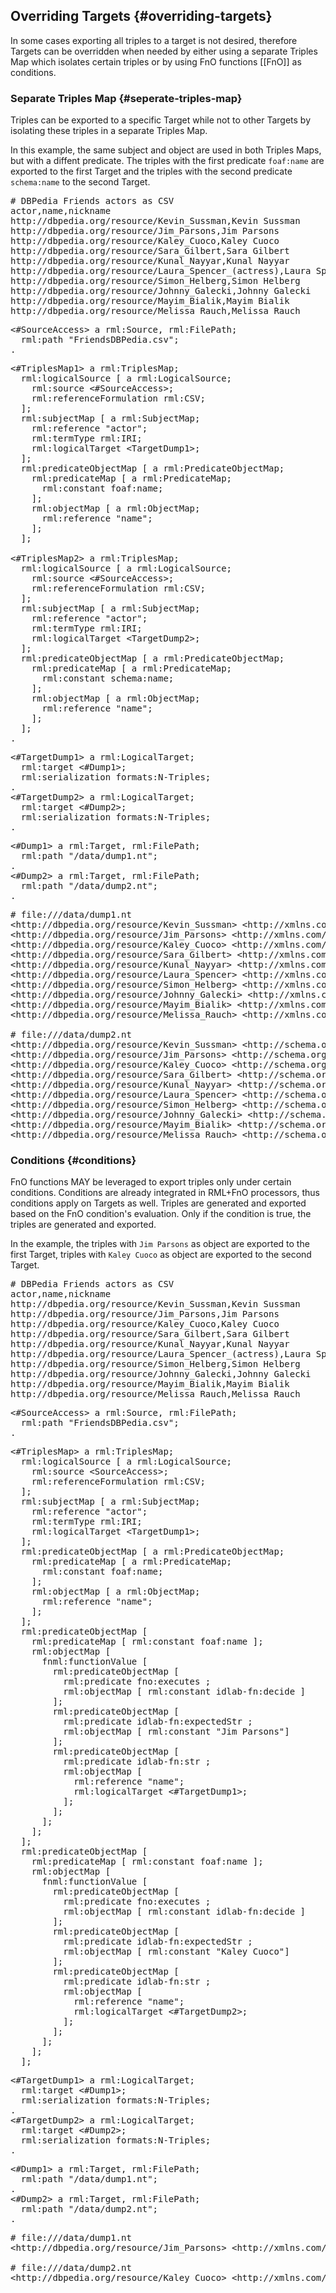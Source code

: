 ## Overriding Targets {#overriding-targets}

In some cases exporting all triples to a target is not desired,
therefore Targets can be overridden when needed
by either using a separate Triples Map which isolates certain triples or
by using FnO functions [[FnO]] as conditions.

### Separate Triples Map {#seperate-triples-map}

Triples can be exported to a specific Target while not to other Targets
by isolating these triples in a separate Triples Map.

In this example, the same subject and object are used in both Triples Maps,
but with a diffent predicate. The triples with the first predicate `foaf:name`
are exported to the first Target and the triples with the second predicate
`schema:name` to the second Target.

<pre class="ex-input">
# DBPedia Friends actors as CSV
actor,name,nickname
http://dbpedia.org/resource/Kevin_Sussman,Kevin Sussman
http://dbpedia.org/resource/Jim_Parsons,Jim Parsons
http://dbpedia.org/resource/Kaley_Cuoco,Kaley Cuoco
http://dbpedia.org/resource/Sara_Gilbert,Sara Gilbert
http://dbpedia.org/resource/Kunal_Nayyar,Kunal Nayyar
http://dbpedia.org/resource/Laura_Spencer_(actress),Laura Spencer
http://dbpedia.org/resource/Simon_Helberg,Simon Helberg
http://dbpedia.org/resource/Johnny_Galecki,Johnny Galecki
http://dbpedia.org/resource/Mayim_Bialik,Mayim Bialik
http://dbpedia.org/resource/Melissa_Rauch,Melissa Rauch
</pre>

<pre class="ex-access">
&lt;#SourceAccess&gt; a rml:Source, rml:FilePath;
  rml:path "FriendsDBPedia.csv";
.
</pre>

<pre class="ex-mapping">
&lt;#TriplesMap1&gt; a rml:TriplesMap;
  rml:logicalSource [ a rml:LogicalSource;
    rml:source &lt;#SourceAccess&gt;;
    rml:referenceFormulation rml:CSV;
  ];
  rml:subjectMap [ a rml:SubjectMap;
    rml:reference "actor";
    rml:termType rml:IRI;
    rml:logicalTarget &lt;TargetDump1&gt;;
  ];
  rml:predicateObjectMap [ a rml:PredicateObjectMap;
    rml:predicateMap [ a rml:PredicateMap;
      rml:constant foaf:name;
    ];
    rml:objectMap [ a rml:ObjectMap;
      rml:reference "name";
    ];
  ];

&lt;#TriplesMap2&gt; a rml:TriplesMap;
  rml:logicalSource [ a rml:LogicalSource;
    rml:source &lt;#SourceAccess&gt;;
    rml:referenceFormulation rml:CSV;
  ];
  rml:subjectMap [ a rml:SubjectMap;
    rml:reference "actor";
    rml:termType rml:IRI;
    rml:logicalTarget &lt;TargetDump2&gt;;
  ];
  rml:predicateObjectMap [ a rml:PredicateObjectMap;
    rml:predicateMap [ a rml:PredicateMap;
      rml:constant schema:name;
    ];
    rml:objectMap [ a rml:ObjectMap;
      rml:reference "name";
    ];
  ];
.
</pre>

<pre class="ex-target">
&lt;#TargetDump1&gt; a rml:LogicalTarget;
  rml:target &lt;#Dump1&gt;;
  rml:serialization formats:N-Triples;
.
&lt;#TargetDump2&gt; a rml:LogicalTarget;
  rml:target &lt;#Dump2&gt;;
  rml:serialization formats:N-Triples;
.
</pre>

<pre class="ex-access">
&lt;#Dump1&gt; a rml:Target, rml:FilePath;
  rml:path "/data/dump1.nt";
.
&lt;#Dump2&gt; a rml:Target, rml:FilePath;
  rml:path "/data/dump2.nt";
.
</pre>

<pre class="ex-output">
# file:///data/dump1.nt
&lt;http://dbpedia.org/resource/Kevin_Sussman&gt; &lt;http://xmlns.com/foaf/0.1/name&gt; "Kevin Sussman" .
&lt;http://dbpedia.org/resource/Jim_Parsons&gt; &lt;http://xmlns.com/foaf/0.1/name&gt; "Jim Parsons" .
&lt;http://dbpedia.org/resource/Kaley_Cuoco&gt; &lt;http://xmlns.com/foaf/0.1/name&gt; "Kaley Cuoco" .
&lt;http://dbpedia.org/resource/Sara_Gilbert&gt; &lt;http://xmlns.com/foaf/0.1/name&gt; "Sara Gilbert" .
&lt;http://dbpedia.org/resource/Kunal_Nayyar&gt; &lt;http://xmlns.com/foaf/0.1/name&gt; "Kunal Nayyar" .
&lt;http://dbpedia.org/resource/Laura_Spencer&gt; &lt;http://xmlns.com/foaf/0.1/name&gt; "Laura Spencer" .
&lt;http://dbpedia.org/resource/Simon_Helberg&gt; &lt;http://xmlns.com/foaf/0.1/name&gt; "Simon Helberg" .
&lt;http://dbpedia.org/resource/Johnny_Galecki&gt; &lt;http://xmlns.com/foaf/0.1/name&gt; "Johnny Galecki" .
&lt;http://dbpedia.org/resource/Mayim_Bialik&gt; &lt;http://xmlns.com/foaf/0.1/name&gt; "Mayim Bialik" .
&lt;http://dbpedia.org/resource/Melissa_Rauch&gt; &lt;http://xmlns.com/foaf/0.1/name&gt; "Melissa Rauch" .

# file:///data/dump2.nt
&lt;http://dbpedia.org/resource/Kevin_Sussman&gt; &lt;http://schema.org/name&gt; "Kevin Sussman" .
&lt;http://dbpedia.org/resource/Jim_Parsons&gt; &lt;http://schema.org/name&gt; "Jim Parsons" .
&lt;http://dbpedia.org/resource/Kaley_Cuoco&gt; &lt;http://schema.org/name&gt; "Kaley Cuoco" .
&lt;http://dbpedia.org/resource/Sara_Gilbert&gt; &lt;http://schema.org/name&gt; "Sara Gilbert" .
&lt;http://dbpedia.org/resource/Kunal_Nayyar&gt; &lt;http://schema.org/name&gt; "Kunal Nayyar" .
&lt;http://dbpedia.org/resource/Laura_Spencer&gt; &lt;http://schema.org/name&gt; "Laura Spencer" .
&lt;http://dbpedia.org/resource/Simon_Helberg&gt; &lt;http://schema.org/name&gt; "Simon Helberg" .
&lt;http://dbpedia.org/resource/Johnny_Galecki&gt; &lt;http://schema.org/name&gt; "Johnny Galecki" .
&lt;http://dbpedia.org/resource/Mayim_Bialik&gt; &lt;http://schema.org/name&gt; "Mayim Bialik" .
&lt;http://dbpedia.org/resource/Melissa_Rauch&gt; &lt;http://schema.org/name&gt; "Melissa Rauch" .
</pre>

### Conditions {#conditions}

FnO functions MAY be leveraged to export triples
only under certain conditions.
Conditions are already integrated in RML+FnO processors,
thus conditions apply on Targets as well.
Triples are generated and exported based on the FnO condition's evaluation.
Only if the condition is true, the triples are generated and exported.

In the example, the triples with `Jim Parsons` as object are exported
to the first Target, triples with `Kaley Cuoco` as object are exported
to the second Target.

<pre class="ex-input">
# DBPedia Friends actors as CSV
actor,name,nickname
http://dbpedia.org/resource/Kevin_Sussman,Kevin Sussman
http://dbpedia.org/resource/Jim_Parsons,Jim Parsons
http://dbpedia.org/resource/Kaley_Cuoco,Kaley Cuoco
http://dbpedia.org/resource/Sara_Gilbert,Sara Gilbert
http://dbpedia.org/resource/Kunal_Nayyar,Kunal Nayyar
http://dbpedia.org/resource/Laura_Spencer_(actress),Laura Spencer
http://dbpedia.org/resource/Simon_Helberg,Simon Helberg
http://dbpedia.org/resource/Johnny_Galecki,Johnny Galecki
http://dbpedia.org/resource/Mayim_Bialik,Mayim Bialik
http://dbpedia.org/resource/Melissa_Rauch,Melissa Rauch
</pre>

<pre class="ex-access">
&lt;#SourceAccess&gt; a rml:Source, rml:FilePath;
  rml:path "FriendsDBPedia.csv";
.
</pre>

<pre class="ex-mapping">
&lt;#TriplesMap&gt; a rml:TriplesMap;
  rml:logicalSource [ a rml:LogicalSource;
    rml:source &lt;SourceAccess&gt;;
    rml:referenceFormulation rml:CSV;
  ];
  rml:subjectMap [ a rml:SubjectMap;
    rml:reference "actor";
    rml:termType rml:IRI;
    rml:logicalTarget &lt;TargetDump1&gt;;
  ];
  rml:predicateObjectMap [ a rml:PredicateObjectMap;
    rml:predicateMap [ a rml:PredicateMap;
      rml:constant foaf:name;
    ];
    rml:objectMap [ a rml:ObjectMap;
      rml:reference "name";
    ];
  ];
  rml:predicateObjectMap [
    rml:predicateMap [ rml:constant foaf:name ];
    rml:objectMap [
      fnml:functionValue [
        rml:predicateObjectMap [
          rml:predicate fno:executes ;
          rml:objectMap [ rml:constant idlab-fn:decide ]
        ];
        rml:predicateObjectMap [
          rml:predicate idlab-fn:expectedStr ;
          rml:objectMap [ rml:constant "Jim Parsons"]
        ];
        rml:predicateObjectMap [
          rml:predicate idlab-fn:str ;
          rml:objectMap [
            rml:reference "name";
            rml:logicalTarget <#TargetDump1>;
          ];
        ];
      ];
    ];
  ];
  rml:predicateObjectMap [
    rml:predicateMap [ rml:constant foaf:name ];
    rml:objectMap [
      fnml:functionValue [
        rml:predicateObjectMap [
          rml:predicate fno:executes ;
          rml:objectMap [ rml:constant idlab-fn:decide ]
        ];
        rml:predicateObjectMap [
          rml:predicate idlab-fn:expectedStr ;
          rml:objectMap [ rml:constant "Kaley Cuoco"]
        ];
        rml:predicateObjectMap [
          rml:predicate idlab-fn:str ;
          rml:objectMap [
            rml:reference "name";
            rml:logicalTarget <#TargetDump2>;
          ];
        ];
      ];
    ];
  ];
</pre>

<pre class="ex-target">
&lt;#TargetDump1&gt; a rml:LogicalTarget;
  rml:target &lt;#Dump1&gt;;
  rml:serialization formats:N-Triples;
.
&lt;#TargetDump2&gt; a rml:LogicalTarget;
  rml:target &lt;#Dump2&gt;;
  rml:serialization formats:N-Triples;
.
</pre>

<pre class="ex-access">
&lt;#Dump1&gt; a rml:Target, rml:FilePath;
  rml:path "/data/dump1.nt";
.
&lt;#Dump2&gt; a rml:Target, rml:FilePath;
  rml:path "/data/dump2.nt";
.
</pre>

<pre class="ex-output">
# file:///data/dump1.nt
&lt;http://dbpedia.org/resource/Jim_Parsons&gt; &lt;http://xmlns.com/foaf/0.1/name&gt; "Jim Parsons" .

# file:///data/dump2.nt
&lt;http://dbpedia.org/resource/Kaley_Cuoco&gt; &lt;http://xmlns.com/foaf/0.1/name&gt; "Kaley Cuoco" .
</pre>
